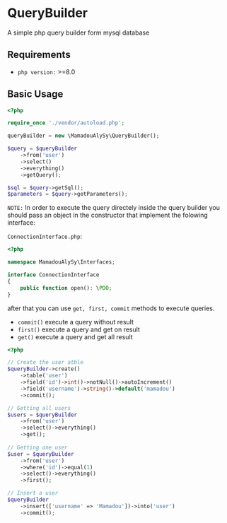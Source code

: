 # QueryBuilder

A simple php query builder form mysql database

## Requirements

- `php version:` >=8.0

## Basic Usage

```PHP
<?php

require_once './vendor/autoload.php';

queryBuilder = new \MamadouAlySy\QueryBuilder();

$query = $queryBuilder
    ->from('user')
    ->select()
    ->everything()
    ->getQuery();

$sql = $query->getSql();
$parameters = $query->getParameters();
```

`NOTE:` In order to execute the query directely inside the query builder you should pass an object
in the constructor that implement the folowing interface:

`ConnectionInterface.php`:

```PHP
<?php

namespace MamadouAlySy\Interfaces;

interface ConnectionInterface
{
    public function open(): \PDO;
}
```

after that you can use `get, first, commit` methods to execute queries.
- `commit()` execute a query without result
- `first()` execute a query and get on result
- `get()` execute a query and get all result

```PHP
<?php

// Create the user atble
$queryBuilder->create()
    ->table('user')
    ->field('id')->int()->notNull()->autoIncrement()
    ->field('username')->string()->default('mamadou')
    ->commit();

// Getting all users
$users = $queryBuilder
    ->from('user')
    ->select()->everything()
    ->get();
    
// Getting one user
$user = $queryBuilder
    ->from('user')
    ->where('id')->equal(1)
    ->select()->everything()
    ->first();

// Insert a user
$queryBuilder
    ->insert(['username' => 'Mamadou'])->into('user')
    ->commit();
```
